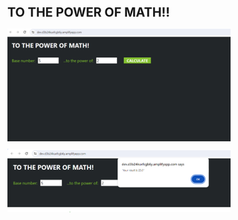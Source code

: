 # TO THE POWER OF MATH!!

![image](https://github.com/deeptivenugopal/Data_Engineering/blob/main/Power_Of_Math_End_End_AWS_Project/UI.PNG?raw=true)

![image](https://github.com/deeptivenugopal/Data_Engineering/blob/main/Power_Of_Math_End_End_AWS_Project/Result.PNG?raw=true)
